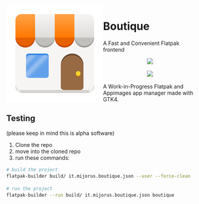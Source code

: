 <img align="left" alt="Project logo" src="data/icons/hicolor/scalable/apps/it.mijorus.boutique.svg" />

# Boutique
A Fast and Convenient Flatpak frontend

<p align="center">
  <img width="500" src="https://user-images.githubusercontent.com/39067225/180618676-15405cd2-dde9-4b13-970c-dd30958d5c12.png">
</p>

<p align="center">
  <img width="500" src="https://user-images.githubusercontent.com/39067225/180618679-4d0fe0b6-9264-445e-8d3c-73bc09928e73.png">
</p>


A Work-in-Progress Flatpak and Appimages app manager made with GTK4.

## Testing

(please keep in mind this is alpha software)
 
 1. Clone the repo
 2. move into the cloned repo
 3. run these commands:

```sh
# build the project 
flatpak-builder build/ it.mijorus.boutique.json --user --force-clean

# run the project
flatpak-builder --run build/ it.mijorus.boutique.json boutique
```
